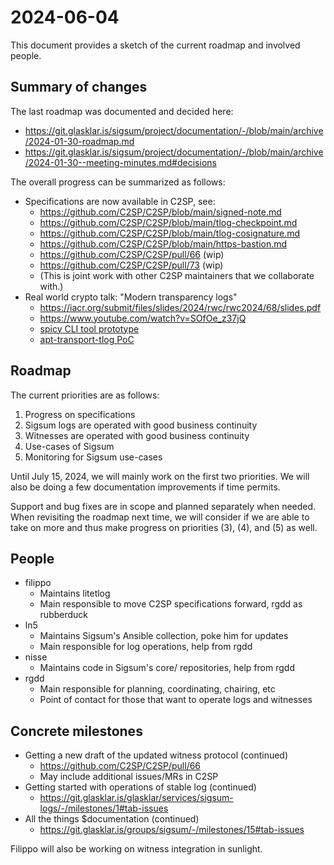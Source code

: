 # 2024-06-04

This document provides a sketch of the current roadmap and involved people.

## Summary of changes

The last roadmap was documented and decided here:

- https://git.glasklar.is/sigsum/project/documentation/-/blob/main/archive/2024-01-30-roadmap.md
- https://git.glasklar.is/sigsum/project/documentation/-/blob/main/archive/2024-01-30--meeting-minutes.md#decisions

The overall progress can be summarized as follows:

- Specifications are now available in C2SP, see:
  - https://github.com/C2SP/C2SP/blob/main/signed-note.md
  - https://github.com/C2SP/C2SP/blob/main/tlog-checkpoint.md
  - https://github.com/C2SP/C2SP/blob/main/tlog-cosignature.md
  - https://github.com/C2SP/C2SP/blob/main/https-bastion.md
  - https://github.com/C2SP/C2SP/pull/66 (wip)
  - https://github.com/C2SP/C2SP/pull/73 (wip)
  - (This is joint work with other C2SP maintainers that we collaborate with.)
- Real world crypto talk: "Modern transparency logs"
  - https://iacr.org/submit/files/slides/2024/rwc/rwc2024/68/slides.pdf
  - https://www.youtube.com/watch?v=SOfOe_z37jQ
  - [spicy CLI tool prototype](https://github.com/FiloSottile/litetlog/blob/main/cmd/spicy/spicy.go)
  - [apt-transport-tlog PoC](https://github.com/FiloSottile/litetlog/tree/main/cmd/apt-transport-tlog)

## Roadmap

The current priorities are as follows:

1. Progress on specifications
2. Sigsum logs are operated with good business continuity
3. Witnesses are operated with good business continuity
4. Use-cases of Sigsum
5. Monitoring for Sigsum use-cases

Until July 15, 2024, we will mainly work on the first two priorities. We will
also be doing a few documentation improvements if time permits.

Support and bug fixes are in scope and planned separately when needed. When
revisiting the roadmap next time, we will consider if we are able to take on
more and thus make progress on priorities (3), (4), and (5) as well.

## People

- filippo
  - Maintains litetlog
  - Main responsible to move C2SP specifications forward, rgdd as rubberduck
- ln5
  - Maintains Sigsum's Ansible collection, poke him for updates
  - Main responsible for log operations, help from rgdd
- nisse
  - Maintains code in Sigsum's core/ repositories, help from rgdd
- rgdd
  - Main responsible for planning, coordinating, chairing, etc
  - Point of contact for those that want to operate logs and witnesses

## Concrete milestones

- Getting a new draft of the updated witness protocol (continued)
  - https://github.com/C2SP/C2SP/pull/66
  - May include additional issues/MRs in C2SP
- Getting started with operations of stable log (continued)
  - https://git.glasklar.is/glasklar/services/sigsum-logs/-/milestones/1#tab-issues
- All the things $documentation (continued)
  - https://git.glasklar.is/groups/sigsum/-/milestones/15#tab-issues

Filippo will also be working on witness integration in sunlight.
